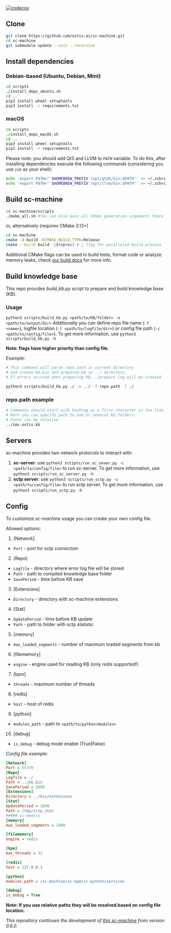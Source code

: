 [![codecov](https://codecov.io/gh/ostis-ai/sc-machine/branch/main/graph/badge.svg?token=WU8O9Z1DNL)](https://codecov.io/gh/ostis-ai/sc-machine)

## Clone

```sh
git clone https://github.com/ostis-ai/sc-machine.git
cd sc-machine
git submodule update --init --recursive
```

## Install dependencies

### Debian-based (Ubuntu, Debian, Mint)

```sh
cd scripts
./install_deps_ubuntu.sh
cd ..
pip3 install wheel setuptools
pip3 install -r requirements.txt
```

### macOS
```sh
cd scripts
./install_deps_macOS.sh
cd ..
pip3 install wheel setuptools
pip3 install -r requirements.txt
```
Please note: you should add Qt5 and LLVM to `PATH` variable. To do this, after installing dependencies execute the following commands (considering you use `zsh` as your shell):
```sh
echo 'export PATH="'$HOMEBREW_PREFIX'/opt/qt@5/bin:$PATH"' >> ~/.zshrc
echo 'export PATH="'$HOMEBREW_PREFIX'/opt/llvm/bin:$PATH"' >> ~/.zshrc
```

## Build sc-machine
```sh
cd sc-machine/scripts
./make_all.sh #You can also pass all CMake generation arguments there
```
or, alternatively (requires CMake 3.13+)
```sh
cd sc-machine
cmake -B build -DCMAKE_BUILD_TYPE=Release
cmake --build build -j$(nproc) #-j flag for paralleled build process
```
Additional CMake flags can be used to build tests, format code or analyze memory leaks, check [our build docs](docs/build/cmake-flags.md) for more info.

## Build knowledge base

This repo provides *build_kb.py* script to prepare and build knowledge base (KB).

### Usage
`python3 scripts/build_kb.py <path/to/KB/folder> -o <path/to/output/dir>`
Additionally you can define repo file name (`-f <name>`), logfile location (`-l <path/to/logfile/dir>`) or config file path
(`-c <path/to/config/file>`).
To get more information, use `python3 scripts/build_kb.py -h`

**Note: flags have higher priority than config file.**

*Example:*
```sh
# This command will parse repo.path in current directory
# and create kb.bin and prepared_kb in ../ directory. 
# If errors occured when preparing KB, ./prepare.log will be created

python3 scripts/build_kb.py ./ -o ../ -f repo.path -l ./
```

### repo.path example
```sh
# Comments should start with hashtag as a first character in the line
# Here you can specify path to one or several kb folders
# Paths can be relative
../ims.ostis.kb
```

## Servers

sc-machine provides two network protocols to interact with:

1. **sc-server**: use `python3 sctipts/run_sc_sever.py -c <path/to/config/file>` to run sc-server.
  To get more information, use `python3 scripts/run_sc_server.py -h`
2. **sctp server**: use `python3 sctipts/run_sctp.py -c <path/to/config/file>` to run sctp server.
  To get more information, use `python3 scripts/run_sctp.py -h`

## Config

To customize *sc-machine* usage you can create your own config file.

Allowed options:
1. [Network]
  - `Port` - port for sctp connection
2. [Repo]
  - `Logfile` - directory where error log file will be stored
  - `Path` - path to compiled knowledge base folder
  - `SavePeriod` - time before KB save
3. [Extensions]
  - `Directory` - directory with sc-machine extensions
4. [Stat]
  - `UpdatePeriod` - time before KB update
  - `Path` - path to folder with sctp statistic
5. [memory]
  - `max_loaded_segments` - number of maximum loaded segments from kb
6. [filememory]
  - `engine` - engine used for reading KB (only redis supported!)
7. [kpm]
  - `threads` - maximum number of threads
8. [redis]
  - `host` - host of redis 
9. [python]
  - `modules_path` - path to `<path/to/python/modules>`
10. [debug]
  - `is_debug` - debug mode enable (True|False)

*Config file example*:
```ini
[Network]
Port = 55770
[Repo]
Logfile = ./
Path = ../kb.bin
SavePeriod = 3600
[Extensions]
Directory = ../bin/extensions
[Stat]
UpdatePeriod = 1800
Path = /tmp/sctp_stat
##### sc-memory
[memory]
max_loaded_segments = 1000

[filememory]
engine = redis

[kpm]
max_threads = 32

[redis]
host = 127.0.0.1

[python]
modules_path = /sc-machine/sc-kpm/sc-python/services

[debug]
is_debug = True
```

**Note: If you use relative paths they will be resolved based on config file location.**

*This repository continues the development of [this sc-machine](https://github.com/ostis-dev/sc-machine) from version 0.6.0.*
